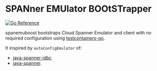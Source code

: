 # SPANner EMUlator BOOtSTrapper

[![Go Reference](https://pkg.go.dev/badge/github.com/apstndb/spanemuboost.svg)](https://pkg.go.dev/github.com/apstndb/spanemuboost)

spanemuboost bootstraps Cloud Spanner Emulator and client with no required configuration using [testcontainers-go](https://github.com/testcontainers/testcontainers-go).

It inspired by `autoConfigEmulator` of:

* [java-spanner-jdbc](https://github.com/googleapis/java-spanner-jdbc?tab=readme-ov-file#commonly-used-properties)
* [java-spanner](https://cloud.google.com/java/docs/reference/google-cloud-spanner/6.62.0/com.google.cloud.spanner.connection.ConnectionOptions.Builder#com_google_cloud_spanner_connection_ConnectionOptions_Builder_setUri_java_lang_String_).
